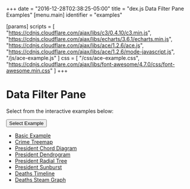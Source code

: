 +++
date = "2016-12-28T02:38:25-05:00"
title = "dex.js Data Filter Pane Examples"
[menu.main]
  identifier = "examples"

[params]
  scripts = [
    "https://cdnjs.cloudflare.com/ajax/libs/c3/0.4.10/c3.min.js",
    "https://cdnjs.cloudflare.com/ajax/libs/echarts/3.6.1/echarts.min.js",
    "https://cdnjs.cloudflare.com/ajax/libs/ace/1.2.6/ace.js",
    "https://cdnjs.cloudflare.com/ajax/libs/ace/1.2.6/mode-javascript.js",
    "/js/ace-example.js"
  ]
  css = [ "/css/ace-example.css",
          "https://cdnjs.cloudflare.com/ajax/libs/font-awesome/4.7.0/css/font-awesome.min.css" ]
+++
<style>
  #Chart {
    display: inline-block !important;
    max-height: 100% !important;
    max-width: 100% !important;
    width: 100% !important;
    height: 100% !important;
  }
</style>

# Data Filter Pane

Select from the interactive examples below:

<div class="btn-group">
  <button type="button" class="btn btn-default dropdown-toggle" data-toggle="dropdown" aria-haspopup="true" aria-expanded="false">
    Select Example <span class="caret"></span>
  </button>
  <ul id="ex-dropdown" class="dropdown-menu">
    <li><a id="basic" href="#">Basic Example</a></li>
    <li><a id="crime_treemap" href="#">Crime Treemap</a></li>
    <li><a id="presidents_chord" href="#">President Chord Diagram</a></li>
    <li><a id="presidents_dendrogram" href="#">President Dendrogram</a></li>
    <li><a id="presidents_radialtree" href="#">President Radial Tree</a></li>
    <li><a id="presidents_sunburst" href="#">President Sunburst</a></li>
    <li><a id="deaths_timeline" href="#">Deaths Timeline</a></li>
    <li><a id="deaths_steamgraph" href="#">Deaths Steam Graph</a></li>
  </ul>
</div>

<div id="example-info"></div>

<div id="layout-container" class="WideChart">
  <div class="ui-layout-center">
    <div id="Chart"></div>
  </div>
  <div class="ui-layout-west">
    <div id="DataFilterPane"></div>
  </div>
</div>

<div id="ace-editor"></div>
<div id="ace-error"></div>

<script>
  var chart;

  $(document).ready(function () {

    $('#layout-container').layout({
      applyDemoStyles: false,
      west: {
        size: 360
      },
      onresize: function () {
        chart.resize();
      }
    });

    var editor = createEditor({
      "parent"        : "ace-editor",
      "errorParent"   : "ace-error",
      "theme"         : "ace/theme/monokai",
      "mode"          : "ace/mode/javascript",
      "contentDir"    : "/examples/ui/datafilterpane",
      "initialContent": "/examples/ui/datafilterpane/basic.js",
      "initialInfo"   : "/examples/ui/datafilterpane/basic.html"
    });
  });
</script>